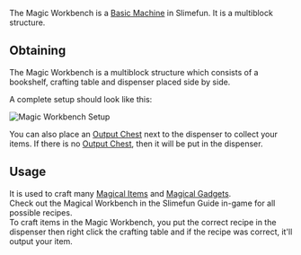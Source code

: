 The Magic Workbench is a [Basic Machine](https://github.com/Slimefun/Slimefun4/wiki/Basic-Machines) in Slimefun. It is a multiblock structure.<br>

## Obtaining
The Magic Workbench is a multiblock structure which consists of a bookshelf, crafting table and dispenser placed side by side.<br>

A complete setup should look like this:

![Magic Workbench Setup](https://raw.githubusercontent.com/TheBusyBiscuit/Slimefun4-Wiki/master/images/multiblock-magic-workbench.png)

You can also place an [Output Chest](https://github.com/Slimefun/Slimefun4/wiki/Output-Chest) next to the dispenser to collect your items. If there is no [Output Chest](https://github.com/Slimefun/Slimefun4/wiki/Output-Chest), then it will be put in the dispenser.

## Usage
It is used to craft many [Magical Items](https://github.com/Slimefun/Slimefun4/wiki/Magical-Items) and [Magical Gadgets](https://github.com/Slimefun/Slimefun4/wiki/Magical-Gadgets).<br> Check out the Magical Workbench in the Slimefun Guide in-game for all possible recipes.<br> To craft items in the Magic Workbench, you put the correct recipe in the dispenser then right click the crafting table and if the recipe was correct, it'll output your item.